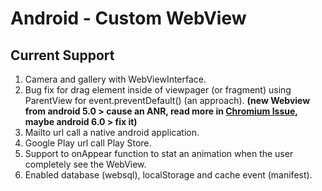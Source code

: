 # Android - Custom WebView

## Current Support

1. Camera and gallery with WebViewInterface.
2. Bug fix for drag element inside of viewpager (or fragment) using ParentView for event.preventDefault() (an approach). **(new Webview from android 5.0 > cause an ANR, read more in [Chromium Issue](https://code.google.com/p/chromium/issues/detail?can=2&start=0&num=100&q=&colspec=ID%20Pri%20M%20Stars%20ReleaseBlock%20Cr%20Status%20Owner%20Summary%20OS%20Modified&groupby=&sort=&id=501901), maybe android 6.0 > fix it)**
3. Mailto url call a native android application.
4. Google Play url call Play Store.
5. Support to onAppear function to stat an animation when the user completely see the WebView.
6. Enabled database (websql), localStorage and cache event (manifest).
